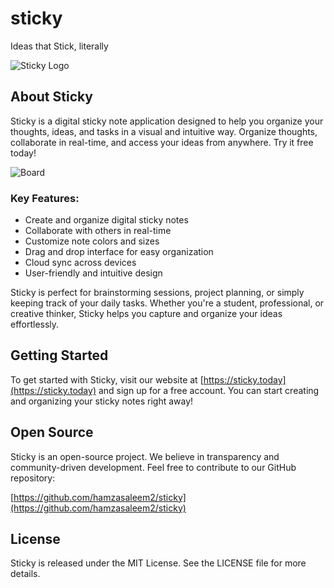 # sticky
Ideas that Stick, literally

![Sticky Logo](https://github.com/hamzasaleem2/sticky/blob/main/public/sticky-logo.png)

## About Sticky

Sticky is a digital sticky note application designed to help you organize your thoughts, ideas, and tasks in a visual and intuitive way. Organize thoughts, collaborate in real-time, and access your ideas from anywhere. Try it free today!

![Board](https://github.com/hamzasaleem2/sticky/blob/main/public/board.png)

### Key Features:

- Create and organize digital sticky notes
- Collaborate with others in real-time
- Customize note colors and sizes
- Drag and drop interface for easy organization
- Cloud sync across devices
- User-friendly and intuitive design

Sticky is perfect for brainstorming sessions, project planning, or simply keeping track of your daily tasks. Whether you're a student, professional, or creative thinker, Sticky helps you capture and organize your ideas effortlessly.

## Getting Started

To get started with Sticky, visit our website at [https://sticky.today](https://sticky.today) and sign up for a free account. You can start creating and organizing your sticky notes right away!

## Open Source

Sticky is an open-source project. We believe in transparency and community-driven development. Feel free to contribute to our GitHub repository:

[https://github.com/hamzasaleem2/sticky](https://github.com/hamzasaleem2/sticky)

## License

Sticky is released under the MIT License. See the LICENSE file for more details.